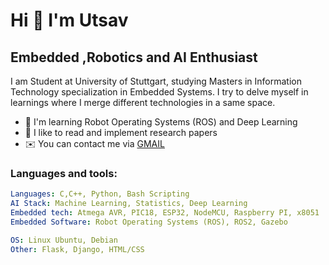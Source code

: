 Hi 👋 I'm Utsav
==============================
Embedded ,Robotics and AI Enthusiast
------------------------------------
I am Student at University of Stuttgart, studying Masters in Information Technology specialization in Embedded Systems. 
I try to delve myself in learnings where I merge different technologies in a same space.

* 🧠  I'm learning Robot Operating Systems (ROS) and Deep Learning
* 🔭  I like to read and implement research papers
* ✉️  You can contact me via [GMAIL](mailto:utsavpanchal2704@gmail.com)


### Languages and tools:

```yaml
Languages: C,C++, Python, Bash Scripting
AI Stack: Machine Learning, Statistics, Deep Learning
Embedded tech: Atmega AVR, PIC18, ESP32, NodeMCU, Raspberry PI, x8051
Embedded Software: Robot Operating Systems (ROS), ROS2, Gazebo

OS: Linux Ubuntu, Debian
Other: Flask, Django, HTML/CSS
  
```


